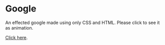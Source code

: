 # Google

An effected google made using only CSS and HTML. Please click to see it as animation.

[Click here](https://omersb.github.io/Google/).
